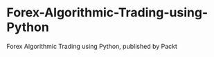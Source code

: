 # Forex-Algorithmic-Trading-using-Python
Forex Algorithmic Trading using Python, published by Packt
